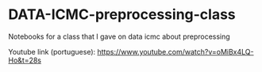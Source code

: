 # DATA-ICMC-preprocessing-class
Notebooks for a class that I gave on data icmc about preprocessing

Youtube link (portuguese): https://www.youtube.com/watch?v=oMiBx4LQ-Ho&t=28s

